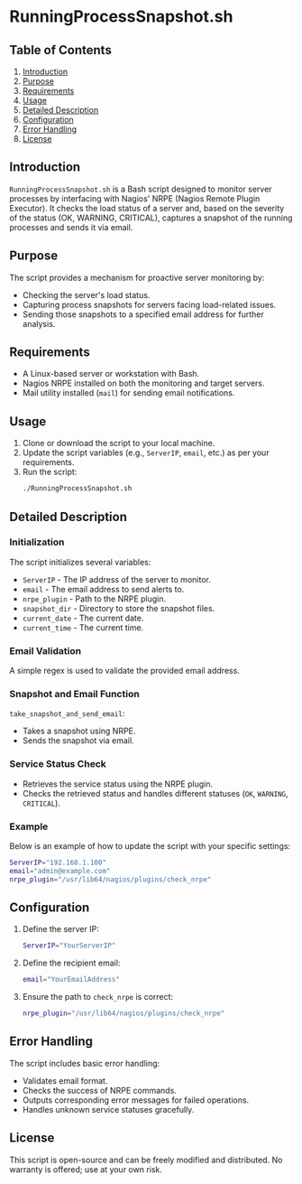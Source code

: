 # RunningProcessSnapshot.sh

## Table of Contents

1. [Introduction](#introduction)
2. [Purpose](#purpose)
3. [Requirements](#requirements)
4. [Usage](#usage)
5. [Detailed Description](#detailed-description)
6. [Configuration](#configuration)
7. [Error Handling](#error-handling)
8. [License](#license)

## Introduction

`RunningProcessSnapshot.sh` is a Bash script designed to monitor server processes by interfacing with Nagios' NRPE (Nagios Remote Plugin Executor). It checks the load status of a server and, based on the severity of the status (OK, WARNING, CRITICAL), captures a snapshot of the running processes and sends it via email.

## Purpose

The script provides a mechanism for proactive server monitoring by:

- Checking the server's load status.
- Capturing process snapshots for servers facing load-related issues.
- Sending those snapshots to a specified email address for further analysis.

## Requirements

- A Linux-based server or workstation with Bash.
- Nagios NRPE installed on both the monitoring and target servers.
- Mail utility installed (`mail`) for sending email notifications.

## Usage

1. Clone or download the script to your local machine.
2. Update the script variables (e.g., `ServerIP`, `email`, etc.) as per your requirements.
3. Run the script:
   ```sh
   ./RunningProcessSnapshot.sh
   ```

## Detailed Description

### Initialization

The script initializes several variables:

- `ServerIP` - The IP address of the server to monitor.
- `email` - The email address to send alerts to.
- `nrpe_plugin` - Path to the NRPE plugin.
- `snapshot_dir` - Directory to store the snapshot files.
- `current_date` - The current date.
- `current_time` - The current time.

### Email Validation

A simple regex is used to validate the provided email address.

### Snapshot and Email Function

`take_snapshot_and_send_email`:

- Takes a snapshot using NRPE.
- Sends the snapshot via email.

### Service Status Check

- Retrieves the service status using the NRPE plugin.
- Checks the retrieved status and handles different statuses (`OK`, `WARNING`, `CRITICAL`).

### Example

Below is an example of how to update the script with your specific settings:

```sh
ServerIP="192.168.1.100"
email="admin@example.com"
nrpe_plugin="/usr/lib64/nagios/plugins/check_nrpe"
```

## Configuration

1. Define the server IP:
   ```sh
   ServerIP="YourServerIP"
   ```
2. Define the recipient email:
   ```sh
   email="YourEmailAddress"
   ```
3. Ensure the path to `check_nrpe` is correct:
   ```sh
   nrpe_plugin="/usr/lib64/nagios/plugins/check_nrpe"
   ```

## Error Handling

The script includes basic error handling:

- Validates email format.
- Checks the success of NRPE commands.
- Outputs corresponding error messages for failed operations.
- Handles unknown service statuses gracefully.

## License

This script is open-source and can be freely modified and distributed. No warranty is offered; use at your own risk.
